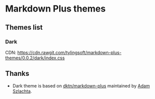 # Markdown Plus themes


## Themes list

### Dark

CDN: https://cdn.rawgit.com/tylingsoft/markdown-plus-themes/0.0.2/dark/index.css


## Thanks

- Dark theme is based on [dktn/markdown-plus](https://github.com/dktn/markdown-plus) maintained by [Adam Szlachta](https://github.com/dktn).
